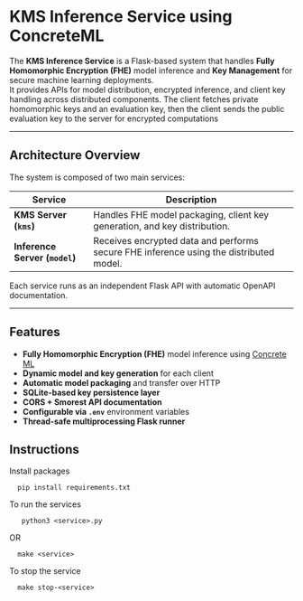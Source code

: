 #  KMS Inference Service using ConcreteML

The **KMS Inference Service** is a Flask-based system that handles **Fully Homomorphic Encryption (FHE)** model inference and **Key Management** for secure machine learning deployments.  
It provides APIs for model distribution, encrypted inference, and client key handling across distributed components. The client fetches private homomorphic keys and an evaluation key, then the client sends the public evaluation key to the server for encrypted computations 

---

##  Architecture Overview

The system is composed of two main services:

| Service | Description |
|----------|-------------|
| **KMS Server (`kms`)** | Handles FHE model packaging, client key generation, and key distribution. |
| **Inference Server (`model`)** | Receives encrypted data and performs secure FHE inference using the distributed model. |

Each service runs as an independent Flask API with automatic OpenAPI documentation.

---

##  Features

-  **Fully Homomorphic Encryption (FHE)** model inference using [Concrete ML](https://github.com/zama-ai/concrete-ml)  
-  **Dynamic model and key generation** for each client  
-  **Automatic model packaging** and transfer over HTTP  
-  **SQLite-based key persistence layer**  
-  **CORS + Smorest API documentation**  
-  **Configurable via `.env`** environment variables  
-  **Thread-safe multiprocessing Flask runner**

## Instructions
Install packages
```
  pip install requirements.txt
```
To run the services
```
   python3 <service>.py
```
OR 
```
  make <service>
```
To stop the service
```
  make stop-<service>
```


